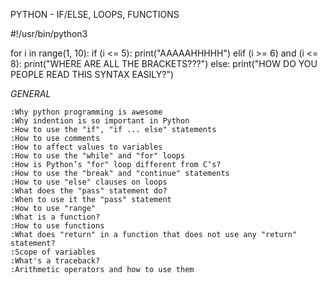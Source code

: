 PYTHON - IF/ELSE, LOOPS, FUNCTIONS


#!/usr/bin/python3

for i in range(1, 10):
	if (i <= 5):
		print("AAAAAHHHHH")
	elif (i >= 6) and (i <= 8):
		print("WHERE ARE ALL THE BRACKETS???")
	else:
		print("HOW DO YOU PEOPLE READ THIS SYNTAX EASILY?")


*GENERAL*

	:Why python programming is awesome
	:Why indention is so important in Python
	:How to use the "if", "if ... else" statements
	:How to use comments
	:How to affect values to variables
	:How to use the "while" and "for" loops
	:How is Python’s "for" loop different from C‘s?
	:How to use the "break" and "continue" statements
	:How to use "else" clauses on loops
	:What does the "pass" statement do?
	:When to use it the "pass" statement
	:How to use "range"
	:What is a function?
	:How to use functions
	:What does "return" in a function that does not use any "return" statement?
	:Scope of variables
	:What's a traceback?
	:Arithmetic operators and how to use them
